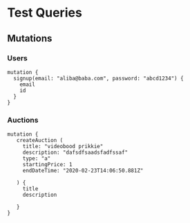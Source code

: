 # Test Queries

## Mutations

### Users

    mutation {
      signup(email: "aliba@baba.com", password: "abcd1234") {
        email
        id
      }
    }

### Auctions

    mutation {
       createAuction (
         title: "videobood prikkie"
         description: "dafsdfsaadsfadfssaf"
       	 type: "a"
         startingPrice: 1
         endDateTime: "2020-02-23T14:06:50.881Z"

       ) {
         title
         description

       }
    }
